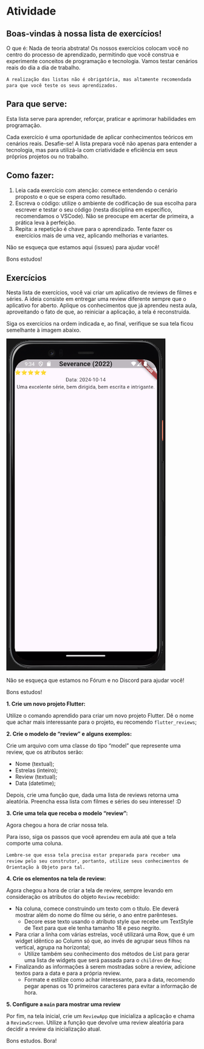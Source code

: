 # Atividade

## Boas-vindas à nossa lista de exercícios!

O que é:
Nada de teoria abstrata! Os nossos exercícios colocam você no centro do processo de aprendizado, permitindo que você construa e experimente conceitos de programação e tecnologia. Vamos testar cenários reais do dia a dia de trabalho.

```
A realização das listas não é obrigatória, mas altamente recomendada para que você teste os seus aprendizados.
```

## Para que serve:

Esta lista serve para aprender, reforçar, praticar e aprimorar habilidades em programação.

Cada exercício é uma oportunidade de aplicar conhecimentos teóricos em cenários reais. Desafie-se! A lista prepara você não apenas para entender a tecnologia, mas para utilizá-la com criatividade e eficiência em seus próprios projetos ou no trabalho.

## Como fazer:

1. Leia cada exercício com atenção: comece entendendo o cenário proposto e o que se espera como resultado.
2. Escreva o código: utilize o ambiente de codificação de sua escolha para escrever e testar o seu código (nesta disciplina em específico, recomendamos o VSCode). Não se preocupe em acertar de primeira, a prática leva à perfeição.
3. Repita: a repetição é chave para o aprendizado. Tente fazer os exercícios mais de uma vez, aplicando melhorias e variantes.

Não se esqueça que estamos aqui (issues) para ajudar você!

Bons estudos!

## Exercícios

Nesta lista de exercícios, você vai criar um aplicativo de reviews de filmes e séries. A ideia consiste em entregar uma review diferente sempre que o aplicativo for aberto. Aplique os conhecimentos que já aprendeu nesta aula, aproveitando o fato de que, ao reiniciar a aplicação, a tela é reconstruída.

Siga os exercícios na ordem indicada e, ao final, verifique se sua tela ficou semelhante à imagem abaixo.

![Exemplo do exercício](image.png)

Não se esqueça que estamos no Fórum e no Discord para ajudar você!

Bons estudos!

**1. Crie um novo projeto Flutter:**

Utilize o comando aprendido para criar um novo projeto Flutter. Dê o nome que achar mais interessante para o projeto, eu recomendo `flutter_reviews`;

**2. Crie o modelo de “review” e alguns exemplos:**

Crie um arquivo com uma classe do tipo “model” que represente uma review, que os atributos serão:

- Nome (textual);
- Estrelas (inteiro);
- Review (textual);
- Data (datetime);

Depois, crie uma função que, dada uma lista de reviews retorna uma aleatória. Preencha essa lista com filmes e séries do seu interesse! :D

**3. Crie uma tela que receba o modelo “review”:**

Agora chegou a hora de criar nossa tela.

Para isso, siga os passos que você aprendeu em aula até que a tela comporte uma coluna.

```
Lembre-se que essa tela precisa estar preparada para receber uma review pelo seu construtor, portanto, utilize seus conhecimentos de Orientação à Objeto para tal.
```

**4. Crie os elementos na tela de review:**

Agora chegou a hora de criar a tela de review, sempre levando em consideração os atributos do objeto `Review` recebido:

- Na coluna, comece construindo um texto com o título. Ele deverá mostrar além do nome do filme ou série, o ano entre parênteses.
  - Decore esse texto usando o atributo style que recebe um TextStyle de Text para que ele tenha tamanho 18 e peso negrito.
- Para criar a linha com várias estrelas, você utilizará uma Row, que é um widget idêntico ao Column só que, ao invés de agrupar seus filhos na vertical, agrupa na horizontal;
  - Utilize também seu conhecimento dos métodos de List para gerar uma lista de widgets que será passada para o `children` de `Row`;
- Finalizando as informações à serem mostradas sobre a review, adicione textos para a data e para a própria review.
  - Formate e estilize como achar interessante, para a data, recomendo pegar apenas os 10 primeiros caracteres para evitar a informação de hora.

**5. Configure a `main` para mostrar uma review**

Por fim, na tela inicial, crie um `ReviewApp` que inicializa a aplicação e chama a `ReviewScreen`. Utilize a função que devolve uma review aleatória para decidir a review da inicialização atual.

Bons estudos. Bora!
